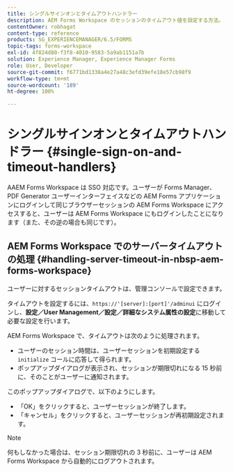 ```yaml
---
title: シングルサインオンとタイムアウトハンドラー
description: AEM Forms Workspace のセッションのタイムアウト値を設定する方法。
contentOwner: robhagat
content-type: reference
products: SG_EXPERIENCEMANAGER/6.5/FORMS
topic-tags: forms-workspace
exl-id: 4f824d80-f3f8-4010-9583-5a9ab1151a7b
solution: Experience Manager, Experience Manager Forms
role: User, Developer
source-git-commit: f6771bd1338a4e27a48c3efd39efe18e57cb98f9
workflow-type: tm+mt
source-wordcount: '189'
ht-degree: 100%

---
```


# シングルサインオンとタイムアウトハンドラー {#single-sign-on-and-timeout-handlers}

AAEM Forms Workspace は SSO 対応です。ユーザーが Forms Manager、PDF Generator ユーザーインターフェイスなどの AEM Forms アプリケーションにログインして同じブラウザーセッションの AEM Forms Workspace にアクセスすると、ユーザーは AEM Forms Workspace にもログインしたことになります（また、その逆の場合も同じです）。

## AEM Forms Workspace でのサーバータイムアウトの処理 {#handling-server-timeout-in-nbsp-aem-forms-workspace}

ユーザーに対するセッションタイムアウトは、管理コンソールで設定できます。

タイムアウトを設定するには、`https://'[server]:[port]'/adminui` にログインし、**設定／User Management／設定／詳細なシステム属性の設定**&#x200B;に移動して必要な設定を行います。

AEM Forms Workspace で、タイムアウトは次のように処理されます。

* ユーザーのセッション時間は、ユーザーセッションを初期設定する `initialize` コールに応答して得られます。
* ポップアップダイアログが表示され、セッションが期限切れになる 15 秒前に、そのことがユーザーに通知されます。

このポップアップダイアログで、以下のようにします。

* 「OK」をクリックすると、ユーザーセッションが終了します。
* 「キャンセル」をクリックすると、ユーザーセッションが再初期設定されます。

>[!NOTE]
>
>何もしなかった場合は、セッション期限切れの 3 秒前に、ユーザーは AEM Forms Workspace から自動的にログアウトされます。
